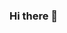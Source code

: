 ### Hi there 👋

<!--
**estefafdez/estefafdez** is a ✨ _special_ ✨ repository because its `README.md` (this file) appears on your GitHub profile.

Here are some ideas to get you started:

- 🔭 I’m currently working on YouCanBook.Me
- 🌱 I’m currently learning TypeScript
- 👯 I’m looking to collaborate on Open Source tools such as Selenium, Appium or Cypress. 
- 🤔 I’m looking for help with any problems with Automation Testing. 
- 💬 Ask me about QA and Automation Testing.
- 📫 How to reach me: On my email: estefafdez@gmail.com
- ⚡ Visit my website: [https://estefafdez.github.io/](https://estefafdez.github.io/)

